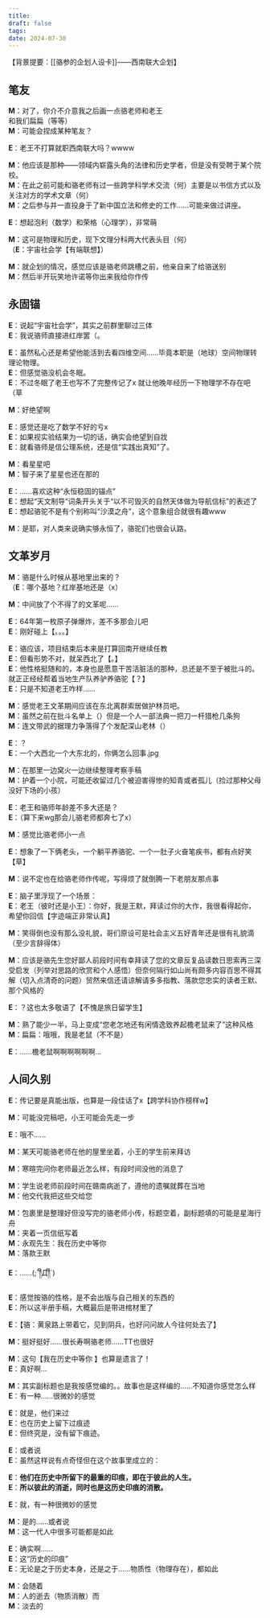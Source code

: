 ```yaml
---
title: 
draft: false
tags: 
date: 2024-07-30
---
```

【背景提要：[[骆参的企划人设卡]]——西南联大企划】

## 笔友

**M**：对了，你介不介意我之后画一点骆老师和老王  
和我们扁扁（等等）  
**M**：可能会捏成某种笔友？

**E**：老王不打算就职西南联大吗？wwww

**M**：他应该是那种——领域内崭露头角的法律和历史学者，但是没有受聘于某个院校。  
**M**：在此之前可能和骆老师有过一些跨学科学术交流（何）主要是以书信方式以及关注对方的学术文章（何）  
**M**：之后参与并一直投身于了新中国立法和修史的工作……可能来做过讲座。

**E**：想起泡利（数学）和荣格（心理学），非常萌

**M**：这可是物理和历史，现下文理分科两大代表头目（何）  
（**E**：宇宙社会学【有端联想】）

**M**：就企划的情况，感觉应该是骆老师跳槽之前，他亲自来了给骆送别  
**M**：然后半开玩笑地许诺等你出来我给你作传

## 永固锚

**E**：说起“宇宙社会学”，其实之前群里聊过三体  
**E**：我说骆师直接进红岸罢（。

**E**：虽然私心还是希望他能活到去看四维空间……毕竟本职是（地球）空间物理转理论物理。  
**E**：但感觉骆没机会冬眠。  
**E**：不过冬眠了老王也写不了完整传记了x 就让他晚年经历一下物理学不存在吧（草

**M**：好绝望啊

**E**：感觉还是吃了数学不好的亏x  
**E**：如果视实验结果为一切的话，确实会绝望到自戕  
**E**：就看骆师是信公理系统，还是信“实践出真知”了。

**M**：看星星吧  
**M**：智子来了星星也还在那的

**E**：……喜欢这种“永恒稳固的锚点”  
**E**：想起“天文制导”词条开头关于“以不可毁灭的自然天体做为导航信标”的表述了  
**E**：想起骆驼不是有个别称叫“沙漠之舟”，这个意象组合就很有趣www

**M**：是耶，对人类来说确实够永恒了，骆驼们也很会认路。

## 文革岁月

**M**：骆是什么时候从基地里出来的？  
（**E**：哪个基地？红岸基地还是（x）

**M**：中间放了个不得了的文革呢……

**E**：64年第一枚原子弹爆炸，差不多那会儿吧  
**E**：刚好碰上【。。。】

**E**：骆应该，项目结束后本来是打算回南开继续任教  
**E**：但看形势不对，就呆西北了【。】  
**E**：他性格挺随和的，本身也是愿意干苦活脏活的那种，总还是不至于被批斗的。就正正经经帮着当地生产队养驴养骆驼【？】  
**E**：只是不知道老王咋样……

**M**：感觉老王文革期间应该在东北离群索居做护林员吧。  
**M**：虽然之前在批斗名单上（）但是一个人一部法典一把刀一杆猎枪几条狗  
**M**：连文带武的据理力争落得了个发配深山老林（）

**E**：？  
**E**：一个大西北一个大东北的，你俩怎么回事.jpg

**M**：在那里一边窝火一边继续整理考察手稿  
**M**：护着一个小院，可能还收留过几个被迫害得惨的知青或者孤儿（捡过那种父母没好下场的小孩）

**E**：老王和骆师年龄差不多大还是？  
**E**：（算下来wg那会儿骆老师都奔七了x）

**M**：感觉比骆老师小一点

**E**：想象了一下俩老头，一个躺平养骆驼、一个一肚子火奋笔疾书，都有点好笑【草】  

**M**：说不定也在给骆老师作传呢，写得烦了就倒腾一下老朋友那点事

**E**：脑子里浮现了一个场景：  
**E**：老王（彼时还是小王）：你好，我是王默，拜读过你的大作，我很看得起你，希望你回信【字迹端正非常认真】

**M**：笑得倒也没有那么没礼貌，哥们原设可是社会主义五好青年还是很有礼貌滴（至少言辞得体）

**M**：应该是骆先生您好鄙人前段时间有幸拜读了您的文章反复品读数日思索再三深受启发（列举对思路的欣赏和个人感悟）但奈何隔行如山尚有颇多内容百思不得其解（切入点清奇的问题）贸然来信还请谅解请多多指教、落款您忠实的读者王默、那个风格的

**E**：？这也太多敬语了【不愧是旅日留学生】

**M**：熟了能少一半，马上变成“您老怎地还有闲情逸致养起檐老鼠来了”这种风格  
**M**：扁扁：哦哦，我是老鼠（不不是）

**E**：……檐老鼠啊啊啊啊啊啊…

## 人间久别

**E**：传记要是真能出版，也算是一段佳话了x【跨学科协作榜样w】

**M**：可能没完稿吧，小王可能会先走一步

**E**：哦不……

**M**：某天可能骆老师在他的屋里坐着，小王的学生前来拜访

**M**：寒暄完问你老师最近怎么样，有段时间没他的消息了

**M**：学生说老师前段时间在赣南病逝了，遵他的遗嘱就葬在当地   
**M**：他交代我把这些交给您

**M**：包裹里是整理好但没写完的骆老师小传，标题空着，副标题填的可能是星海行舟  
**M**：夹着一页信纸写着  
**M**：永观先生：我在历史中等你  
**M**：落款王默

**E**：……(;´༎ຶД༎ຶ`)

**E**：感觉按骆的性格，是不会出版与自己相关的东西的  
**E**：所以这半册手稿，大概最后是带进棺材里了  

**E**：【骆：黄泉路上带着它，见到阴兵，也好问问故人今往何处去了】

**M**：挺好挺好……很长寿啊骆老师……TT也很好

**M**：这句【我在历史中等你  】也算是遗言了！  
**E**：真好啊…

**M**：其实副标题也是我按感觉编的。。故事也是这样编的……不知道你感觉怎么样  
**E**：有一种……很微妙的感觉

**E**：就是，他们来过  
**E**：也在历史上留下过痕迹  
**E**：但终究是，没有留下痕迹。

**E**：或者说  
**E**：虽然这样说有点奇怪但在这个故事里成立的：

**E**：**他们在历史中所留下的最重的印痕，即在于彼此的人生。**   
**E**：**所以彼此的消逝，同时也是这历史印痕的消散。**

**E**：就，有一种很微妙的感觉

**M**：是的……或者说  
**M**：这一代人中很多可能都是如此

**E**：确实啊……  
**E**：这“历史的印痕”  
**E**：无论是之于历史本身，还是之于……物质性（物理存在），都如此

**M**：会随着  
**M**：人的逝去（物质消散）而  
**M**：淡去的